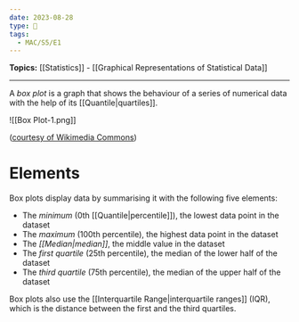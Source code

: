 ```yaml
---
date: 2023-08-28
type: 🧠
tags:
  - MAC/S5/E1
---
```


**Topics:** [[Statistics]] - [[Graphical Representations of Statistical Data]]

---

A _box plot_ is a graph that shows the behaviour of a series of numerical data with the help of its [[Quantile|quartiles]].

![[Box Plot-1.png]]

([courtesy of Wikimedia Commons](https://commons.wikimedia.org/wiki/File:Michelsonmorley-boxplot.svg))

# Elements

Box plots display data by summarising it with the following five elements:

- The _minimum_ (0th [[Quantile|percentile]]), the lowest data point in the dataset
- The _maximum_ (100th percentile), the highest data point in the dataset
- The _[[Median|median]]_, the middle value in the dataset
- The _first quartile_ (25th percentile), the median of the lower half of the dataset
- The _third quartile_ (75th percentile), the median of the upper half of the dataset

Box plots also use the [[Interquartile Range|interquartile ranges]] (IQR), which is the distance between the first and the third quartiles.

